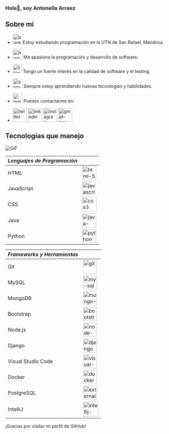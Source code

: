


### Hola👋, soy Antonella Arraez


## Sobre mí

- <img width="32" height="32" src="https://img.icons8.com/dusk/64/books.png" alt="books"/>Estoy estudiando programación en la UTN de San Rafael, Mendoza.
- <img width="30" height="30" src="https://img.icons8.com/dusk/64/home-office.png" alt="home-office"/> Me apasiona la programación y desarrollo de software.
- <img width="28" height="28" src="https://img.icons8.com/dusk/64/thin-test-tube.png" alt="thin-test-tube"/> Tengo un fuerte interés en la calidad de software y el testing.
- <img width="30" height="30" src="https://img.icons8.com/dusk/64/sprout.png" alt="sprout"/> Siempre estoy aprendiendo nuevas tecnologías y habilidades.
- <img width="30" height="30" src="https://img.icons8.com/dusk/64/mailbox-with-letter.png" alt="mailbox-with-letter"/> Puedes contactarme en:

- [<img width="44" height="44" src="https://img.icons8.com/nolan/64/twitter.png" alt="twitter"/>](https://twitter.com/antoarraez)
[<img width="44" height="44" src="https://img.icons8.com/nolan/64/linkedin.png" alt="linkedin"/>](https://[www.linkedin.com/in/tuusuario/](https://www.linkedin.com/in/anto-arraez-8bb251241))
[<img width="44" height="44" src="https://img.icons8.com/nolan/64/instagram-new.png" alt="instagram-new"/>]([https://www.instagram.com/tuusuario/](https://www.instagram.com/arraezantoo/))
[<img width="44" height="44" src="https://img.icons8.com/nolan/64/gmail-new.png" alt="gmail-new"/>](mailto:antooarraez2001@gmail.com)






## Tecnologías que manejo
![GIF](https://i.postimg.cc/Y9pMgWbZ/64779da8dde48.gif)

| *Lenguajes de Programación* |                            |                                                                                               
| ------------------------- | -------------------------- |
| HTML                      | <img width="44" height="44" src="https://img.icons8.com/nolan/64/html-5.png" alt="html-5"/>|
| JavaScript                | <img width="42" height="42" src="https://img.icons8.com/nolan/64/javascript-logo.png" alt="javascript-logo"/> |
| CSS                       | <img width="46" height="46" src="https://img.icons8.com/nolan/64/css3.png" alt="css3"/> |
| Java                      | <img width="44" height="44" src="https://img.icons8.com/nolan/64/java-coffee-cup-logo.png" alt="java-coffee-cup-logo"/> |
| Python                    | <img width="44" height="44" src="https://img.icons8.com/nolan/64/python.png" alt="python"/> |




 
| *Frameworks y Herramientas* |                                          |
| ------------------------ | ---------------------------------------- |
| Git                      | <img width="44" height="44" src="https://img.icons8.com/nolan/64/git.png" alt="git"/> |
| MySQL                    | <img width="44" height="44" src="https://img.icons8.com/nolan/64/my-sql.png" alt="my-sql"/> |
| MongoDB                  | <img width="44" height="44" src="https://img.icons8.com/nolan/64/mongo-db.png" alt="mongo-db"/> |
| Bootstrap                |<img width="44" height="44" src="https://img.icons8.com/nolan/64/bootstrap.png" alt="bootstrap"/> |
| Node.js                  | <img width="44" height="44" src="https://img.icons8.com/nolan/64/node-js.png" alt="node-js"/> |
| Django                   | <img width="44" height="44" src="https://img.icons8.com/nolan/64/django.png" alt="django"/> |
| Visual Studio Code       | <img width="44" height="44" src="https://img.icons8.com/nolan/64/visual-studio.png" alt="visual-studio"/> |
| Docker                   | <img width="44" height="44" src="https://img.icons8.com/nolan/64/docker.png" alt="docker"/> |
| PostgreSQL               | <img width="44" height="44" src="https://img.icons8.com/external-tal-revivo-tritone-tal-revivo/32/external-postgre-sql-a-free-and-open-source-relational-database-management-system-logo-tritone-tal-revivo.png" alt="external-postgre-sql-a-free-and-open-source-relational-database-management-system-logo-tritone-tal-revivo"/> |
| IntelliJ                 | <img width="48" height="48" src="https://img.icons8.com/color/48/intellij-idea.png" alt="intellij-idea"/> |


¡Gracias por visitar mi perfil de GitHub!




<!--
**antonellaarraez/Antonellaarraez** is a ✨ _special_ ✨ repository because its `README.md` (this file) appears on your GitHub profile.

Here are some ideas to get you started:

- 🔭 I’m currently working on ...
- 🌱 I’m currently learning ...
- 👯 I’m looking to collaborate on ...
- 🤔 I’m looking for help with ...
- 💬 Ask me about ...
- 📫 How to reach me: ...
- 😄 Pronouns: ...
- ⚡ Fun fact: ...
-->
